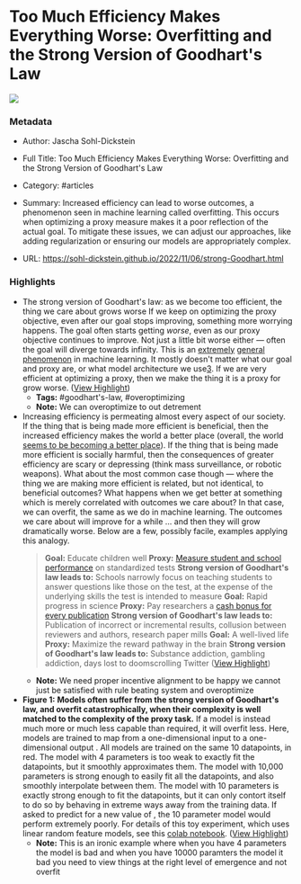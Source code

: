 # Too Much Efficiency Makes Everything Worse: Overfitting and the Strong Version of Goodhart's Law

![](https://news.ycombinator.com/favicon.ico)

### Metadata

- Author: Jascha Sohl-Dickstein
- Full Title: Too Much Efficiency Makes Everything Worse: Overfitting and the Strong Version of Goodhart's Law
- Category: #articles

- Summary: Increased efficiency can lead to worse outcomes, a phenomenon seen in machine learning called overfitting. This occurs when optimizing a proxy measure makes it a poor reflection of the actual goal. To mitigate these issues, we can adjust our approaches, like adding regularization or ensuring our models are appropriately complex. 

- URL: https://sohl-dickstein.github.io/2022/11/06/strong-Goodhart.html

### Highlights

- The strong version of Goodhart's law: as we become too efficient, the thing we care about grows worse
  If we keep on optimizing the proxy objective, even after our goal stops improving, something more worrying happens. The goal often starts getting *worse*, even as our proxy objective continues to improve. Not just a little bit worse either — often the goal will diverge towards infinity.
  This is an [extremely](https://www.cs.princeton.edu/courses/archive/spring16/cos495/slides/ML_basics_lecture6_overfitting.pdf) [general](https://www.cs.mcgill.ca/~dprecup/courses/ML/Lectures/ml-lecture02.pdf) [phenomenon](https://scholar.google.com/scholar?hl=en&q=overfitting) in machine learning. It mostly doesn't matter what our goal and proxy are, or what model architecture we use[3](https://sohl-dickstein.github.io/2022/11/06/strong-Goodhart.html?s=09#endnote-overfittinggenerality). If we are very efficient at optimizing a proxy, then we make the thing it is a proxy for grow worse. ([View Highlight](https://read.readwise.io/read/01j9had4rytqbyt0ng0gn0e8q9))
    - **Tags:** #goodhart's-law, #overoptimizing
    - **Note:** We can overoptimize to out detrement
- Increasing efficiency is permeating almost every aspect of our society. If the thing that is being made more efficient is beneficial, then the increased efficiency makes the world a better place (overall, the world [seems to be becoming a better place](https://ourworldindata.org/a-history-of-global-living-conditions-in-5-charts)). If the thing that is being made more efficient is socially harmful, then the consequences of greater efficiency are scary or depressing (think mass surveillance, or robotic weapons). What about the most common case though — where the thing we are making more efficient is related, but not identical, to beneficial outcomes? What happens when we get better at something which is merely correlated with outcomes we care about?
  In that case, we can overfit, the same as we do in machine learning. The outcomes we care about will improve for a while ... and then they will grow dramatically worse.
  Below are a few, possibly facile, examples applying this analogy.
  > **Goal:** Educate children well 
  > **Proxy:** [Measure student and school performance](https://en.wikipedia.org/wiki/No_Child_Left_Behind_Act) on standardized tests 
  > **Strong version of Goodhart's law leads to:** Schools narrowly focus on teaching students to answer questions like those on the test, at the expense of the underlying skills the test is intended to measure
  > **Goal:** Rapid progress in science 
  > **Proxy:** Pay researchers a [cash bonus for every publication](https://www.science.org/content/article/cash-bonuses-peer-reviewed-papers-go-global) 
  > **Strong version of Goodhart's law leads to:** Publication of incorrect or incremental results, collusion between reviewers and authors, research paper mills
  > **Goal:** A well-lived life 
  > **Proxy:** Maximize the reward pathway in the brain 
  > **Strong version of Goodhart's law leads to:** Substance addiction, gambling addiction, days lost to doomscrolling Twitter ([View Highlight](https://read.readwise.io/read/01j9habp06931e956ax2ryk6mg))
    - **Note:** We need proper incentive alignment to be happy we cannot just be satisfied with rule beating system and overoptimize
- **Figure 1:** **Models often suffer from the strong version of Goodhart's law, and overfit catastrophically, when their complexity is well matched to the complexity of the proxy task.** If a model is instead much more or much less capable than required, it will overfit less. Here, models are trained to map from a one-dimensional input to a one-dimensional output . All models are trained on the same 10 datapoints, in red. The model with 4 parameters is too weak to exactly fit the datapoints, but it smoothly approximates them. The model with 10,000 parameters is strong enough to easily fit all the datapoints, and also smoothly interpolate between them. The model with 10 parameters is exactly strong enough to fit the datapoints, but it can only contort itself to do so by behaving in extreme ways away from the training data. If asked to predict for a new value of , the 10 parameter model would perform extremely poorly. For details of this toy experiment, which uses linear random feature models, see this [colab notebook](https://colab.research.google.com/drive/1mAqCsCE-6biiFxQu8swlc5MygmI9lMJA?usp=sharing). ([View Highlight](https://read.readwise.io/read/01j9ha94e376849nb7zkbe48jm))
    - **Note:** This is an ironic example where when you have 4 parameters the model is bad and when you have 10000 paramters the model it bad you need to view things at the right level of emergence and not overfit
